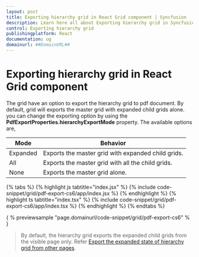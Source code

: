 ```yaml
---
layout: post
title: Exporting hierarchy grid in React Grid component | Syncfusion
description: Learn here all about Exporting hierarchy grid in Syncfusion React Grid component of Syncfusion Essential JS 2 and more.
control: Exporting hierarchy grid 
publishingplatform: React
documentation: ug
domainurl: ##DomainURL##
---
```


# Exporting hierarchy grid in React Grid component

The grid have an option to export the hierarchy grid to pdf document. By default, grid will exports the master grid with expanded child grids alone. you can change the exporting option by using the **PdfExportProperties.hierarchyExportMode** property. The available options are,

| Mode     | Behavior    |
|----------|-------------|
| Expanded | Exports the master grid with expanded child grids. |
| All      | Exports the master grid with all the child grids. |
| None     | Exports the master grid alone. |

{% tabs %}
{% highlight js tabtitle="index.jsx" %}
{% include code-snippet/grid/pdf-export-cs6/app/index.jsx %}
{% endhighlight %}
{% highlight ts tabtitle="index.tsx" %}
{% include code-snippet/grid/pdf-export-cs6/app/index.tsx %}
{% endhighlight %}
{% endtabs %}

{ % previewsample "page.domainurl/code-snippet/grid/pdf-export-cs6" % }

> By default, the hierarchy grid exports the expanded child grids from the visible page only. Refer [Export the expanded state of hierarchy grid from other pages](../how-to/#export-the-expanded-state-of-hierarchy-grid-from-other-pages).